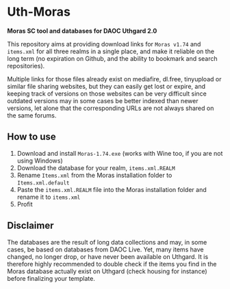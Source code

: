 # Uth-Moras
**Moras SC tool and databases for DAOC Uthgard 2.0**

This repository aims at providing download links for `Moras v1.74` and `items.xml` for all three realms in a single place, and make it reliable on the long term (no expiration on Github, and the ability to bookmark and search repositories).

Multiple links for those files already exist on mediafire, dl.free, tinyupload or similar file sharing websites, but they can easily get lost or expire, and keeping track of versions on those websites can be very difficult since outdated versions may in some cases be better indexed than newer versions, let alone that the corresponding URLs are not always shared on the same forums.

## How to use
1. Download and install `Moras-1.74.exe` (works with Wine too, if you are not using Windows)
2. Download the database for your realm, `items.xml.REALM`
3. Rename `Items.xml` from the Moras installation folder to `Items.xml.default`
4. Paste the `items.xml.REALM` file into the Moras installation folder and rename it to `items.xml`
5. Profit

## Disclaimer
The databases are the result of long data collections and may, in some cases, be based on databases from DAOC Live. Yet, many items have changed, no longer drop, or have never been available on Uthgard. It is therefore highly recommended to double check if the items you find in the Moras database actually exist on Uthgard (check housing for instance) before finalizing your template.
